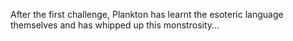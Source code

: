 After the first challenge, Plankton has learnt the esoteric language themselves and has whipped up this monstrosity...
